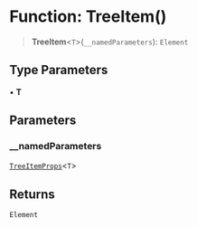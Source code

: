 # Function: TreeItem()

> **TreeItem**\<`T`\>(`__namedParameters`): `Element`

## Type Parameters

• **T**

## Parameters

### \_\_namedParameters

[`TreeItemProps`](../type-aliases/TreeItemProps.md)\<`T`\>

## Returns

`Element`
